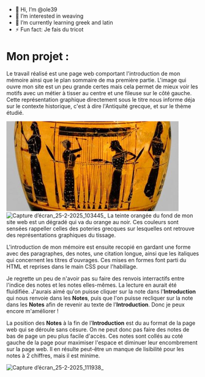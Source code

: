 - 👋 Hi, I’m @ole39
- 👀 I’m interested in weaving 
- 🌱 I’m currently learning greek and latin
- ⚡ Fun fact: Je fais du tricot
# Mon projet :
Le travail réalisé est une page web comportant l'introduction de mon mémoire ainsi que le plan sommaire de ma première partie. L'image qui ouvre mon site est un peu grande certes mais cela permet de mieux voir les motifs avec un métier à tisser au centre et une fileuse sur le côté gauche. Cette représentation graphique directement sous le titre nous informe déja sur le contexte historique, c'est à dire l'Antiquité grecque, et sur le thème étudié.

![pic04](https://github.com/ole39/ole39/blob/acf5862c09c86e000bd88e5b6509101f14e1b983/images/pic04.jpg)
![Capture d’écran_25-2-2025_103445_](https://github.com/ole39/Site-Tissage/blob/47a8d29889fd1acaec8e75dcfa178f12d38ad10d/Capture%20d%E2%80%99%C3%A9cran_25-2-2025_103445_.jpeg)
La teinte orangée du fond de mon site web est un dégradé qui va du orange au noir. Ces couleurs sont sensées rappeller celles des poteries grecques sur lesquelles ont retrouve des représentations graphiques du tissage.

L'introduction de mon mémoire est ensuite recopié en gardant une forme avec des paragraphes, des notes, une citation longue, ainsi que les italiques qui concernent les titres d'ouvrages. Ces mises en formes font parti du HTML et reprises dans le main CSS pour l'habillage.

Je regrette un peu de n'avoir pas su faire des renvois interractifs entre l'indice des notes et les notes elles-mêmes. La lecture en aurait été fluidifiée. J'aurais aimé qu'on puisse cliquer sur la note dans l'**Introduction** qui nous renvoie dans les **Notes**, puis que l'on puisse recliquer sur la note dans les **Notes** afin de revenir au texte de l'**Introduction**.
Donc je peux encore m'améliorer !

La position des **Notes** à la fin de l'**Introduction** est du au format de la page web qui se déroule sans césure. On ne peut donc pas faire des notes de bas de page un peu plus facile d'accès. 
Ces notes sont collés au coté gauche de la page pour maximiser l'espace et diminuer leur encombrement sur la page web. Il en résulte peut-être un manque de lisibilité pour les notes à 2 chiffres, mais il est minime.

![Capture d’écran_25-2-2025_111938_](https://github.com/ole39/Site-Tissage/blob/45a128e6c539266f41a4360b04cf3b4c38360140/Capture%20d%E2%80%99%C3%A9cran_25-2-2025_111938_.jpeg)



<!---
ole39/ole39 is a ✨ special ✨ repository because its `README.md` (this file) appears on your GitHub profile.
You can click the Preview link to take a look at your changes.
--->
